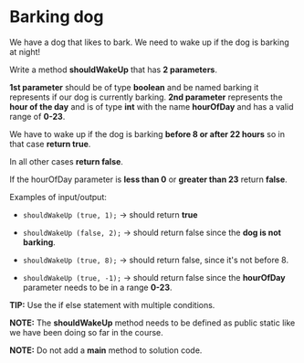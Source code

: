 # Barking dog

We have a dog that likes to bark.  We need to wake up if the dog is barking at night!

Write a method **shouldWakeUp** that has **2 parameters**.

**1st parameter** should be of type **boolean** and be named barking it represents if our dog is currently barking.
**2nd parameter** represents the **hour of the day** and is of type **int** with the name **hourOfDay** and has a valid range of **0-23**.

We have to wake up if the dog is barking **before 8 or after 22 hours** so in that case **return true**.

In all other cases **return false**.

If the hourOfDay parameter is **less than 0** or **greater than 23** return **false**.

Examples of input/output:

* `shouldWakeUp (true, 1);` → should return **true**

* `shouldWakeUp (false, 2);` → should return false since the **dog is not barking**.

* `shouldWakeUp (true, 8);` → should return false, since it's not before 8.

* `shouldWakeUp (true, -1);` → should return false since the **hourOfDay** parameter needs to be in a range **0-23**.


**TIP:** Use the if else statement with multiple conditions.

**NOTE:** The **shouldWakeUp** method  needs to be defined as public static like we have been doing so far in the course.

**NOTE:** Do not add a **main** method to solution code.